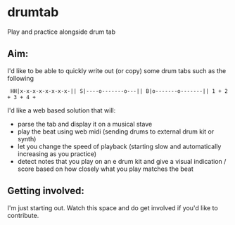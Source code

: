 # drumtab
Play and practice alongside drum tab

## Aim:
I'd like to be able to quickly write out (or copy) some drum tabs such as the following

` HH|x-x-x-x-x-x-x-x-||
   S|----o-------o---||
   B|o-------o-------||
     1 + 2 + 3 + 4 +`

I'd like a web based solution that will: 
- parse the tab and display it on a musical stave
- play the beat using web midi (sending drums to external drum kit or synth)
- let you change the speed of playback (starting slow and automatically increasing as you practice)
- detect notes that you play on an e drum kit and give a visual indication / score based on how closely what you play matches the beat

## Getting involved:
I'm just starting out. Watch this space and do get involved if you'd like to contribute.